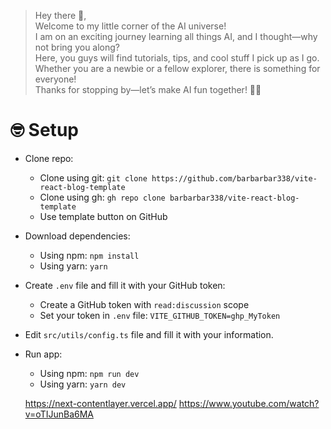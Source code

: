 > Hey there 🙂,  
> Welcome to my little corner of the AI universe!  
> I am on an exciting journey learning all things AI, and I thought—why not bring you along?  
> Here, you guys will find tutorials, tips, and cool stuff I pick up as I go.  
> Whether you are a newbie or a fellow explorer, there is something for everyone!  
> Thanks for stopping by—let’s make AI fun together! 🚀🤖


# 🤓 Setup

-   Clone repo:
    -   Clone using git: `git clone https://github.com/barbarbar338/vite-react-blog-template`
    -   Clone using gh: `gh repo clone barbarbar338/vite-react-blog-template`
    -   Use template button on GitHub
-   Download dependencies:
    -   Using npm: `npm install`
    -   Using yarn: `yarn`
-   Create `.env` file and fill it with your GitHub token:
    -   Create a GitHub token with `read:discussion` scope
    -   Set your token in `.env` file: `VITE_GITHUB_TOKEN=ghp_MyToken`
-   Edit `src/utils/config.ts` file and fill it with your information.
-   Run app:
    -   Using npm: `npm run dev`
    -   Using yarn: `yarn dev`




    https://next-contentlayer.vercel.app/
    https://www.youtube.com/watch?v=oTIJunBa6MA




<!-- 
This api does not give as many images but pexel has better

<img width="398" height="22" alt="image" src="https://github.com/user-attachments/assets/4b4bb4bd-5ec6-4f6b-bccc-15360c73eff3" />

But pexel gives
<img width="374" height="24" alt="image" src="https://github.com/user-attachments/assets/c617d624-464d-4cbd-9938-d11945cfa9a8" />

200. The max I want. The more the better for beginners but this api is easier because you do not need a key

I'm excited to keep learning and sharing as I go. Stay tuned for more!

🔗 [Open Google Colab Notebook](https://colab.research.google.com/drive/1LIeIUx-U-61M3hHK777IYZxMm9DJwM6i?usp=sharing)

This link opens the Colab notebook where you can train your own season classification model, either with a custom dataset or one provided.

## GoogleColab Section
- Instead of using the original API provided by the professor, I opted to use the Pexels API.
- The original API was difficult to use at first.
- However, I eventually managed to figure out how to use the original API.

> **Note:** "I did later figure it out though."

### Explanation of the diff syntax used in the notebook or README

    - text in red (usually deletions or errors)
    + text in green (usually additions or fixes)
    ! text in orange (warnings or highlights)
    # text in gray (comments)
    @@ text in purple (and bold)@@ (hunk markers or important notes)
-->

[comment]: <> (https://www.makeareadme.com/)

